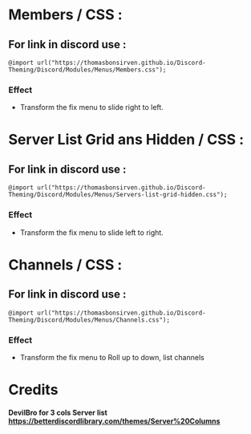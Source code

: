 # Members / CSS :

## For link in discord use : 
```
@import url("https://thomasbonsirven.github.io/Discord-Theming/Discord/Modules/Menus/Members.css");
```
### Effect
 - Transform the fix menu to slide right to left.
 
 
# Server List Grid ans Hidden / CSS  :

## For link in discord use : 
```
@import url("https://thomasbonsirven.github.io/Discord-Theming/Discord/Modules/Menus/Servers-list-grid-hidden.css");
```
### Effect
 - Transform the fix menu to slide left to right.


# Channels / CSS  :

## For link in discord use : 
```
@import url("https://thomasbonsirven.github.io/Discord-Theming/Discord/Modules/Menus/Channels.css");
```
### Effect
 - Transform the fix menu to Roll up to down, list channels

# Credits 

#### DevilBro for 3 cols Server list https://betterdiscordlibrary.com/themes/Server%20Columns
